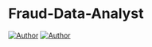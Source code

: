 # Fraud-Data-Analyst


[![Author](https://img.shields.io/badge/author-@Mohamed_FAID-black)](https://github.com/Simohamed0)
[![Author](https://img.shields.io/badge/author-@Oussama_TAKI_AMRANI-blue)](https://github.com/oussama-taki-amrani)
